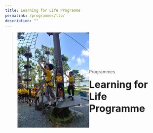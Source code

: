 ```yaml
---
title: Learning for Life Programme
permalink: /programmes/llp/
description: ""
---
```

><img src="/images/Programmes/LLP.jpg"  
     style="width:50%"
			align="left"><br><br><br><br><br><br><br>
>Programmes

**<font size=6>Learning for Life Programme</font>**